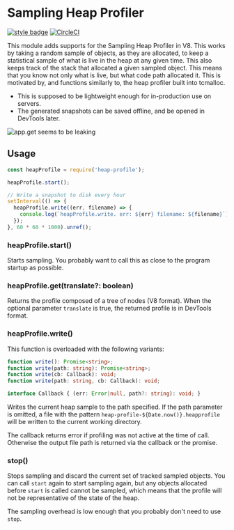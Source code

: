 # Sampling Heap Profiler

[![style badge][gts-image]][gts-url]
[![CircleCI](https://circleci.com/gh/v8/sampling-heap-profiler.svg?style=svg)](https://circleci.com/gh/v8/sampling-heap-profiler)

This module adds supports for the Sampling Heap Profiler in V8.
This works by taking a random sample of objects, as they are allocated, to keep
a statistical sample of what is live in the heap at any given time. This also
keeps track of the stack that allocated a given sampled object. This means that
you know not only what is live, but what code path allocated it. This is
motivated by, and functions similarly to, the heap profiler built into tcmalloc.

* This is supposed to be lightweight enough for in-production use on servers.
* The generated snapshots can be saved offline, and be opened in DevTools later.

![app.get seems to be leaking](doc/devtools-allocation-profile.png)

## Usage

```javascript
const heapProfile = require('heap-profile');

heapProfile.start();

// Write a snapshot to disk every hour
setInterval(() => {
  heapProfile.write((err, filename) => {
    console.log(`heapProfile.write. err: ${err} filename: ${filename}`);
  });
}, 60 * 60 * 1000).unref();
```

### heapProfile.start()

Starts sampling. You probably want to call this as close to the program startup
as possible.

### heapProfile.get(translate?: boolean)

Returns the profile composed of a tree of nodes (V8 format). When the optional
parameter `translate` is true, the returned profile is in DevTools format.

### heapProfile.write()

This function is overloaded with the following variants:

```ts
function write(): Promise<string>;
function write(path: string): Promise<string>;
function write(cb: Callback): void;
function write(path: string, cb: Callback): void;

interface Callback { (err: Error|null, path?: string): void; }
```


Writes the current heap sample to the path specified. If the path parameter is
omitted, a file with the pattern `heap-profile-${Date.now()}.heapprofile` will
be written to the current working directory.

The callback returns error if profiling was not active at the time of call.
Otherwise the output file path is returned via the callback or the promise.

### stop()

Stops sampling and discard the current set of tracked sampled objects. You can
call `start` again to start sampling again, but any objects allocated before
`start` is called cannot be sampled, which means that the profile will not
be representative of the state of the heap.

The sampling overhead is low enough that you probably don't need to use `stop`.


[gts-image]: https://img.shields.io/badge/code%20style-Google-blue.svg
[gts-url]: https://www.npmjs.com/package/gts

